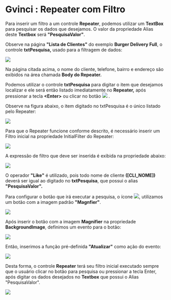# Gvinci : Repeater com Filtro

Para inserir um filtro a um controle **Repeater**, podemos utilizar um **TextBox** para pesquisar os dados que desejamos. O valor da propriedade Alias deste **Textbox** será **"PesquisaValor"**.

Observe na página **"Lista de Clientes"** do exemplo **Burger Delivery Full**, o controle **txtPesquisa,** usado para a filtragem de dados:

![](http://www.gvinci.com.br/manual/repeaterfilter.zoom60.png)

Na página citada acima, o nome do cliente, telefone, bairro e endereço são exibidos na área chamada **Body do Repeater.**

Podemos utilizar o controle **txtPesquisa** para digitar o item que desejamos localizar e ele será então listado imediatamente no **Repeater,** após pressionar a tecla **&lt;Enter&gt;** ou clicar no botão ![](http://www.gvinci.com.br/manual/pesquisaicon.zoom69.png) .

Observe na figura abaixo, o item digitado no txtPesquisa é o único listado pelo Repeater:

![](http://www.gvinci.com.br/manual/repeaterfilter2.zoom79.png)

Para que o Repeater funcione conforme descrito, é necessário inserir um Filtro inicial na propriedade InitialFilter do Repeater:

![](http://www.gvinci.com.br/manual/repeaterfilter3.png)

A expressão de filtro que deve ser inserida é exibida na propriedade abaixo:

![](http://www.gvinci.com.br/manual/filtro-repeater.png)

O operador **"Like"** é utilizado, pois todo nome de cliente **\(\[CLI\_NOME\]\)** deverá ser igual ao digitado no **txtPesquisa**, que possui o alias **"PesquisaValor".**

Para configurar o botão que irá executar a pesquisa, o ícone ![](http://www.gvinci.com.br/manual/pesquisaicon.png), utilizamos um botão com a imagem padrão **"Magnfier"**.

![](http://www.gvinci.com.br/manual/magnifier.png)

Após inserir o botão com a imagem **Magnifier** na propriedade **BackgroundImage**, definimos um evento para o botão:

![](http://www.gvinci.com.br/manual/atualizarlist2.png)

Então, inserimos a função pré-definida **"Atualizar"** como ação do evento:

![](http://www.gvinci.com.br/manual/atualizarlistaclientes.png)

Desta forma, o controle **Repeater** terá seu filtro inicial executado sempre que o usuário clicar no botão para pesquisa ou pressionar a tecla Enter, após digitar os dados desejados no **Textbox** que possui o Alias "PesquisaValor".

![](http://www.gvinci.com.br/manual/aliastxtpes.png)

